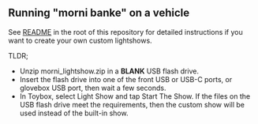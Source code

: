 ## Running "morni banke" on a vehicle

See [README](/README.md) in the root of this repository for detailed instructions if you want to create your own custom lightshows.

TLDR;
- Unzip morni_lightshow.zip in a **BLANK** USB flash drive. 
- Insert the flash drive into one of the front USB or USB-C ports, or glovebox USB port, then wait a few seconds.
- In Toybox, select Light Show and tap Start The Show. If the files on the USB flash drive meet the requirements, then the custom show will be used instead of the built-in show. 